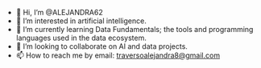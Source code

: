 - 👋 Hi, I’m @ALEJANDRA62
- 👀 I’m interested in artificial intelligence.
- 🌱 I’m currently learning Data Fundamentals; the tools and programming languages used in the data ecosystem.
- 💞️ I’m looking to collaborate on AI and data projects.
- 📫 How to reach me by email: traversoalejandra8@gmail.com
